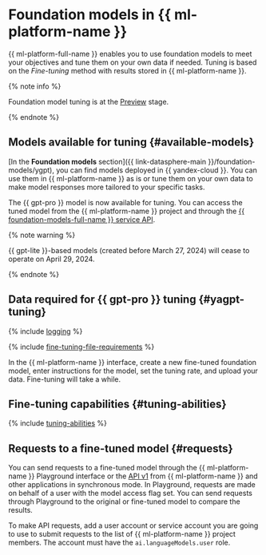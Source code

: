 # Foundation models in {{ ml-platform-name }}

{{ ml-platform-full-name }} enables you to use foundation models to meet your objectives and tune them on your own data if needed. Tuning is based on the *Fine-tuning* method with results stored in {{ ml-platform-name }}.

{% note info %}

Foundation model tuning is at the [Preview](../../../overview/concepts/launch-stages.md) stage.

{% endnote %}

## Models available for tuning {#available-models}

[In the **Foundation models** section]({{ link-datasphere-main }}/foundation-models/ygpt), you can find models deployed in {{ yandex-cloud }}. You can use them in {{ ml-platform-name }} as is or tune them on your own data to make model responses more tailored to your specific tasks.

The {{ gpt-pro }} model is now available for tuning. You can access the tuned model from the {{ ml-platform-name }} project and through the [{{ foundation-models-full-name }} service API](../../../foundation-models/api-ref/authentication.md).

{% note warning %}

{{ gpt-lite }}-based models (created before March 27, 2024) will cease to operate on April 29, 2024.

{% endnote %}

## Data required for {{ gpt-pro }} tuning {#yagpt-tuning}

{% include [logging](../../../_includes/foundation-models/yandexgpt/logging-disclaimer.md) %}

{% include [fine-tuning-file-requirements](../../../_includes/datasphere/fine-tuning-file-requirements.md) %}

In the {{ ml-platform-name }} interface, create a new fine-tuned foundation model, enter instructions for the model, set the tuning rate, and upload your data. Fine-tuning will take a while.

## Fine-tuning capabilities {#tuning-abilities}

{% include [tuning-abilities](../../../_includes/foundation-models/yandexgpt/tuning-abilities.md) %}

## Requests to a fine-tuned model {#requests}

You can send requests to a fine-tuned model through the {{ ml-platform-name }} Playground interface or the [API v1](../../../foundation-models/text-generation/api-ref/index.md) from {{ ml-platform-name }} and other applications in synchronous mode. In Playground, requests are made on behalf of a user with the model access flag set. You can send requests through Playground to the original or fine-tuned model to compare the results.

To make API requests, add a user account or service account you are going to use to submit requests to the list of {{ ml-platform-name }} project members. The account must have the `ai.languageModels.user` role.
